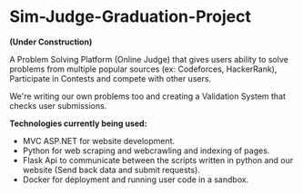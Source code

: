 # Sim-Judge-Graduation-Project
**(Under Construction)**

A Problem Solving Platform (Online Judge) that gives users ability to solve problems from multiple popular sources (ex: Codeforces, HackerRank),
Participate in Contests and compete with other users.

We're writing our own problems too and creating a Validation System that checks user submissions.


**Technologies currently being used:**
 - MVC ASP.NET for website development.
 - Python for web scraping and webcrawling and indexing of pages.
 - Flask Api to communicate between the scripts written in python and our website (Send back data and submit requests).
 - Docker for deployment and running user code in a sandbox.

